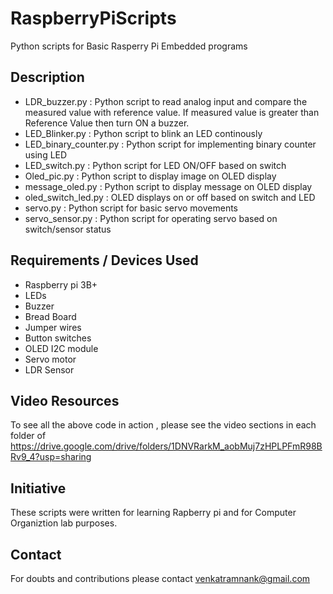 # RaspberryPiScripts
Python scripts for  Basic Rasperry Pi Embedded programs

## Description
- LDR_buzzer.py : Python script to read analog input and compare the measured value with reference value. If measured value is greater than Reference Value then turn ON a buzzer.
- LED_Blinker.py : Python script to blink an LED continously
- LED_binary_counter.py : Python script for implementing binary counter using LED
- LED_switch.py : Python script for LED ON/OFF based on switch
- Oled_pic.py : Python script to display image on OLED display
- message_oled.py : Python script to display message on OLED display
- oled_switch_led.py : OLED displays on or off based on switch and LED
- servo.py : Python script for basic servo movements
- servo_sensor.py : Python script for operating servo based on switch/sensor status

## Requirements / Devices Used
- Raspberry pi 3B+
- LEDs
- Buzzer
- Bread Board
- Jumper wires
- Button switches
- OLED I2C module
- Servo motor
- LDR Sensor



## Video Resources
To see all the above code in action , please see the video sections in each folder of  https://drive.google.com/drive/folders/1DNVRarkM_aobMuj7zHPLPFmR98BRv9_4?usp=sharing

## Initiative
These scripts were written for learning Rapberry pi and for Computer Organiztion lab purposes.

## Contact
For doubts and contributions please contact venkatramnank@gmail.com

